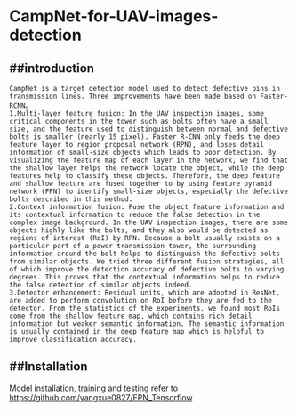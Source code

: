 # CampNet-for-UAV-images-detection
##introduction
-------------------
    CampNet is a target detection model used to detect defective pins in transmission lines. Three improvements have been made based on Faster-RCNN。
    1.Multi-layer feature fusion: In the UAV inspection images, some critical components in the tower such as bolts often have a small size, and the feature used to distinguish between normal and defective bolts is smaller (nearly 15 pixel). Faster R-CNN only feeds the deep feature layer to region proposal network (RPN), and loses detail information of small-size objects which leads to poor detection. By visualizing the feature map of each layer in the network, we find that the shallow layer helps the network locate the object, while the deep features help to classify these objects. Therefore, the deep feature and shallow feature are fused together to by using feature pyramid network (FPN) to identify small-size objects, especially the defective bolts described in this method.
    2.Context information fusion: Fuse the object feature information and its contextual information to reduce the false detection in the complex image background. In the UAV inspection images, there are some objects highly like the bolts, and they also would be detected as regions of interest (RoI) by RPN. Because a bolt usually exists on a particular part of a power transmission tower, the surrounding information around the bolt helps to distinguish the defective bolts from similar objects. We tried three different fusion strategies, all of which improve the detection accuracy of defective bolts to varying degrees. This proves that the contextual information helps to reduce the false detection of similar objects indeed.
    3.Detector enhancement: Residual units, which are adopted in ResNet, are added to perform convolution on RoI before they are fed to the detector. From the statistics of the experiments, we found most RoIs come from the shallow feature map, which contains rich detail information but weaker semantic information. The semantic information is usually contained in the deep feature map which is helpful to improve classification accuracy. 
##Installation
--------------------
   Model installation, training and testing refer to https://github.com/yangxue0827/FPN_Tensorflow.
